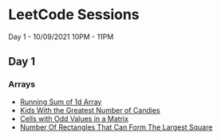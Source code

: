# LeetCode Sessions

Day 1 - 10/09/2021 10PM - 11PM

## Day 1

### Arrays

- [Running Sum of 1d Array](https://leetcode.com/problems/running-sum-of-1d-array/)
- [Kids With the Greatest Number of Candies](https://leetcode.com/problems/kids-with-the-greatest-number-of-candies/)
- [Cells with Odd Values in a Matrix](https://leetcode.com/problems/cells-with-odd-values-in-a-matrix/)
- [Number Of Rectangles That Can Form The Largest Square](https://leetcode.com/problems/number-of-rectangles-that-can-form-the-largest-square/)
